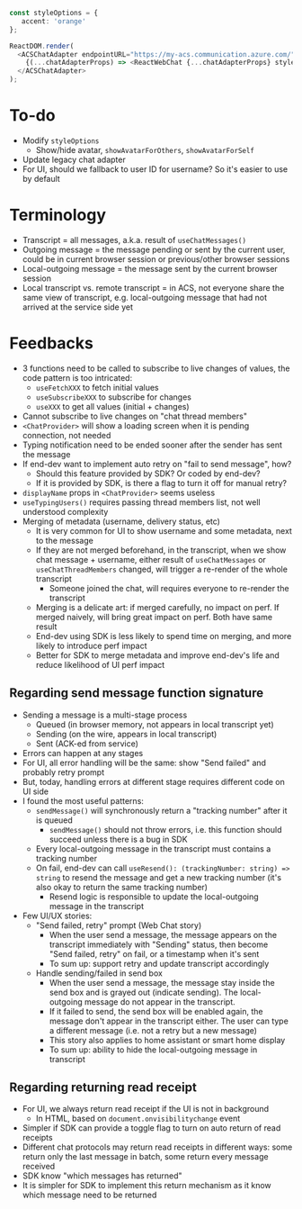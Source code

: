 ```ts
const styleOptions = {
   accent: 'orange'
};

ReactDOM.render(
  <ACSChatAdapter endpointURL="https://my-acs.communication.azure.com/" token="a1b2c3d">
    {(...chatAdapterProps) => <ReactWebChat {...chatAdapterProps} styleOptions={styleOptions} />}
  </ACSChatAdapter>
);
```

# To-do

- Modify `styleOptions`
   - Show/hide avatar, `showAvatarForOthers`, `showAvatarForSelf`
- Update legacy chat adapter
- For UI, should we fallback to user ID for username? So it's easier to use by default

# Terminology

- Transcript = all messages, a.k.a. result of `useChatMessages()`
- Outgoing message = the message pending or sent by the current user, could be in current browser session or previous/other browser sessions
- Local-outgoing message = the message sent by the current browser session
- Local transcript vs. remote transcript = in ACS, not everyone share the same view of transcript, e.g. local-outgoing message that had not arrived at the service side yet

# Feedbacks

- 3 functions need to be called to subscribe to live changes of values, the code pattern is too intricated:
  - `useFetchXXX` to fetch initial values
  - `useSubscribeXXX` to subscribe for changes
  - `useXXX` to get all values (initial + changes)
- Cannot subscribe to live changes on "chat thread members"
- `<ChatProvider>` will show a loading screen when it is pending connection, not needed
- Typing notification need to be ended sooner after the sender has sent the message
- If end-dev want to implement auto retry on "fail to send message", how?
  - Should this feature provided by SDK? Or coded by end-dev?
  - If it is provided by SDK, is there a flag to turn it off for manual retry?
- `displayName` props in `<ChatProvider>` seems useless
- `useTypingUsers()` requires passing thread members list, not well understood complexity
- Merging of metadata (username, delivery status, etc)
  - It is very common for UI to show username and some metadata, next to the message
  - If they are not merged beforehand, in the transcript, when we show chat message + username, either result of `useChatMessages` or `useChatThreadMembers` changed, will trigger a re-render of the whole transcript
    - Someone joined the chat, will requires everyone to re-render the transcript
  - Merging is a delicate art: if merged carefully, no impact on perf. If merged naively, will bring great impact on perf. Both have same result
  - End-dev using SDK is less likely to spend time on merging, and more likely to introduce perf impact
  - Better for SDK to merge metadata and improve end-dev's life and reduce likelihood of UI perf impact

## Regarding send message function signature

- Sending a message is a multi-stage process
  - Queued (in browser memory, not appears in local transcript yet)
  - Sending (on the wire, appears in local transcript)
  - Sent (ACK-ed from service)
- Errors can happen at any stages
- For UI, all error handling will be the same: show "Send failed" and probably retry prompt
- But, today, handling errors at different stage requires different code on UI side
- I found the most useful patterns:
  - `sendMessage()` will synchronously return a "tracking number" after it is queued
    - `sendMessage()` should not throw errors, i.e. this function should succeed unless there is a bug in SDK
  - Every local-outgoing message in the transcript must contains a tracking number
  - On fail, end-dev can call `useResend(): (trackingNumber: string) => string` to resend the message and get a new tracking number (it's also okay to return the same tracking number)
    - Resend logic is responsible to update the local-outgoing message in the transcript
- Few UI/UX stories:
  - "Send failed, retry" prompt (Web Chat story)
    - When the user send a message, the message appears on the transcript immediately with "Sending" status, then become "Send failed, retry" on fail, or a timestamp when it's sent
    - To sum up: support retry and update transcript accordingly
  - Handle sending/failed in send box
    - When the user send a message, the message stay inside the send box and is grayed out (indicate sending). The local-outgoing message do not appear in the transcript.
    - If it failed to send, the send box will be enabled again, the message don't
      appear in the transcript either. The user can type a different message (i.e. not a retry but a new message)
    - This story also applies to home assistant or smart home display
    - To sum up: ability to hide the local-outgoing message in transcript

## Regarding returning read receipt

- For UI, we always return read receipt if the UI is not in background
  - In HTML, based on `document.onvisibilitychange` event
- Simpler if SDK can provide a toggle flag to turn on auto return of read receipts
- Different chat protocols may return read receipts in different ways: some return only the last message in batch, some return every message received
- SDK know "which messages has returned"
- It is simpler for SDK to implement this return mechanism as it know which message need to be returned
